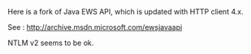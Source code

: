Here is a fork of Java EWS API, which is updated with HTTP client 4.x.

See : http://archive.msdn.microsoft.com/ewsjavaapi


NTLM v2 seems to be ok.
